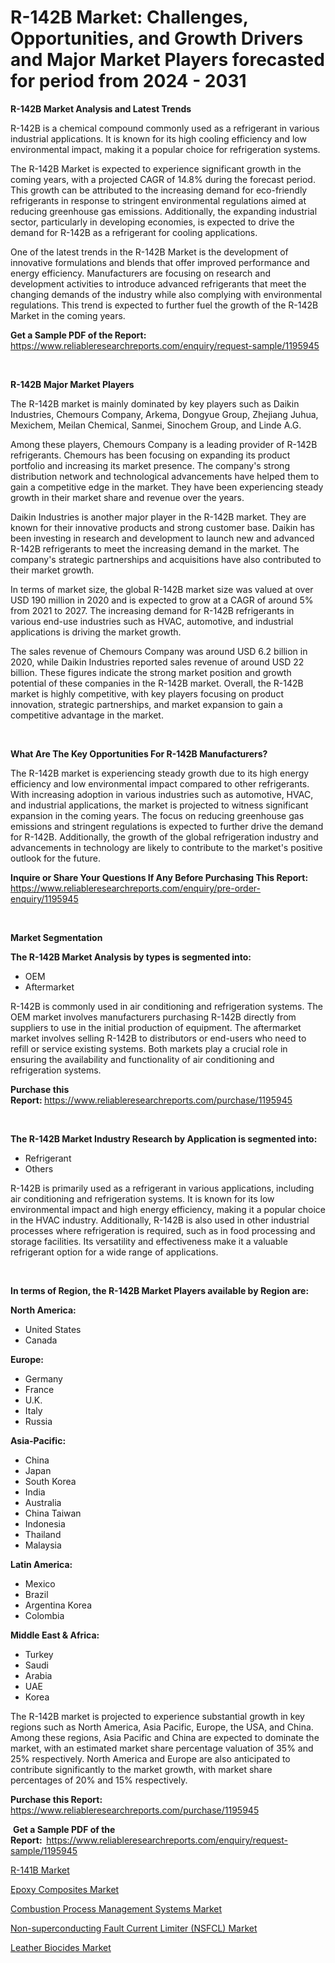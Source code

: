 <p><h1>R-142B Market: Challenges, Opportunities, and Growth Drivers and Major Market Players forecasted for period from 2024 - 2031</h1></p><p><strong>R-142B Market Analysis and Latest Trends</strong></p>
<p><p>R-142B is a chemical compound commonly used as a refrigerant in various industrial applications. It is known for its high cooling efficiency and low environmental impact, making it a popular choice for refrigeration systems.</p><p>The R-142B Market is expected to experience significant growth in the coming years, with a projected CAGR of 14.8% during the forecast period. This growth can be attributed to the increasing demand for eco-friendly refrigerants in response to stringent environmental regulations aimed at reducing greenhouse gas emissions. Additionally, the expanding industrial sector, particularly in developing economies, is expected to drive the demand for R-142B as a refrigerant for cooling applications.</p><p>One of the latest trends in the R-142B Market is the development of innovative formulations and blends that offer improved performance and energy efficiency. Manufacturers are focusing on research and development activities to introduce advanced refrigerants that meet the changing demands of the industry while also complying with environmental regulations. This trend is expected to further fuel the growth of the R-142B Market in the coming years.</p></p>
<p><strong>Get a Sample PDF of the Report:&nbsp;</strong> <a href="https://www.reliableresearchreports.com/enquiry/request-sample/1195945">https://www.reliableresearchreports.com/enquiry/request-sample/1195945</a></p>
<p>&nbsp;</p>
<p><strong>R-142B Major Market Players</strong></p>
<p><p>The R-142B market is mainly dominated by key players such as Daikin Industries, Chemours Company, Arkema, Dongyue Group, Zhejiang Juhua, Mexichem, Meilan Chemical, Sanmei, Sinochem Group, and Linde A.G. </p><p>Among these players, Chemours Company is a leading provider of R-142B refrigerants. Chemours has been focusing on expanding its product portfolio and increasing its market presence. The company's strong distribution network and technological advancements have helped them to gain a competitive edge in the market. They have been experiencing steady growth in their market share and revenue over the years.</p><p>Daikin Industries is another major player in the R-142B market. They are known for their innovative products and strong customer base. Daikin has been investing in research and development to launch new and advanced R-142B refrigerants to meet the increasing demand in the market. The company's strategic partnerships and acquisitions have also contributed to their market growth.</p><p>In terms of market size, the global R-142B market size was valued at over USD 190 million in 2020 and is expected to grow at a CAGR of around 5% from 2021 to 2027. The increasing demand for R-142B refrigerants in various end-use industries such as HVAC, automotive, and industrial applications is driving the market growth.</p><p>The sales revenue of Chemours Company was around USD 6.2 billion in 2020, while Daikin Industries reported sales revenue of around USD 22 billion. These figures indicate the strong market position and growth potential of these companies in the R-142B market. Overall, the R-142B market is highly competitive, with key players focusing on product innovation, strategic partnerships, and market expansion to gain a competitive advantage in the market.</p></p>
<p>&nbsp;</p>
<p><strong>What Are The Key Opportunities For R-142B Manufacturers?</strong></p>
<p><p>The R-142B market is experiencing steady growth due to its high energy efficiency and low environmental impact compared to other refrigerants. With increasing adoption in various industries such as automotive, HVAC, and industrial applications, the market is projected to witness significant expansion in the coming years. The focus on reducing greenhouse gas emissions and stringent regulations is expected to further drive the demand for R-142B. Additionally, the growth of the global refrigeration industry and advancements in technology are likely to contribute to the market's positive outlook for the future.</p></p>
<p><strong>Inquire or Share Your Questions If Any Before Purchasing This Report:</strong> <a href="https://www.reliableresearchreports.com/enquiry/pre-order-enquiry/1195945">https://www.reliableresearchreports.com/enquiry/pre-order-enquiry/1195945</a></p>
<p>&nbsp;</p>
<p><strong>Market Segmentation</strong></p>
<p><strong>The R-142B Market Analysis by types is segmented into:</strong></p>
<p><ul><li>OEM</li><li>Aftermarket</li></ul></p>
<p><p>R-142B is commonly used in air conditioning and refrigeration systems. The OEM market involves manufacturers purchasing R-142B directly from suppliers to use in the initial production of equipment. The aftermarket market involves selling R-142B to distributors or end-users who need to refill or service existing systems. Both markets play a crucial role in ensuring the availability and functionality of air conditioning and refrigeration systems.</p></p>
<p><strong>Purchase this Report:&nbsp;</strong><a href="https://www.reliableresearchreports.com/purchase/1195945">https://www.reliableresearchreports.com/purchase/1195945</a></p>
<p>&nbsp;</p>
<p><strong>The R-142B Market Industry Research by Application is segmented into:</strong></p>
<p><ul><li>Refrigerant</li><li>Others</li></ul></p>
<p><p>R-142B is primarily used as a refrigerant in various applications, including air conditioning and refrigeration systems. It is known for its low environmental impact and high energy efficiency, making it a popular choice in the HVAC industry. Additionally, R-142B is also used in other industrial processes where refrigeration is required, such as in food processing and storage facilities. Its versatility and effectiveness make it a valuable refrigerant option for a wide range of applications.</p></p>
<p>&nbsp;</p>
<p><strong>In terms of Region, the R-142B Market Players available by Region are:</strong></p>
<p>
    <p> <strong> North America: </strong>
        <ul>
            <li>United States</li>
            <li>Canada</li>
        </ul>
        </p> 
    <p> <strong> Europe: </strong>
        <ul>
            <li>Germany</li>
            <li>France</li>
            <li>U.K.</li>
            <li>Italy</li>
            <li>Russia</li>
        </ul>
        </p> 
    <p> <strong> Asia-Pacific: </strong>
        <ul>
            <li>China</li>
            <li>Japan</li>
            <li>South Korea</li>
            <li>India</li>
            <li>Australia</li>
            <li>China Taiwan</li>
            <li>Indonesia</li>
            <li>Thailand</li>
            <li>Malaysia</li>
        </ul>
        </p> 
    <p> <strong> Latin America: </strong>
        <ul>
            <li>Mexico</li>
            <li>Brazil</li>
            <li>Argentina Korea</li>
            <li>Colombia</li>
        </ul>
        </p> 
    <p> <strong> Middle East & Africa: </strong>
        <ul>
            <li>Turkey</li>
            <li>Saudi</li>
            <li>Arabia</li>
            <li>UAE</li>
            <li>Korea</li>
        </ul>
    </p>
    </p>
<p><p>The R-142B market is projected to experience substantial growth in key regions such as North America, Asia Pacific, Europe, the USA, and China. Among these regions, Asia Pacific and China are expected to dominate the market, with an estimated market share percentage valuation of 35% and 25% respectively. North America and Europe are also anticipated to contribute significantly to the market growth, with market share percentages of 20% and 15% respectively.</p></p>
<p><strong>Purchase this Report: </strong><a href="https://www.reliableresearchreports.com/purchase/1195945">https://www.reliableresearchreports.com/purchase/1195945</a></p>
<p>&nbsp;<strong>Get a Sample PDF of the Report:&nbsp;&nbsp;</strong><a href="https://www.reliableresearchreports.com/enquiry/request-sample/1195945">https://www.reliableresearchreports.com/enquiry/request-sample/1195945</a></p>
<p><strong></strong></p>
<p><p><a href="https://github.com/ashepherd82/Market-Research-Report-List-3/blob/main/r-141b-market.md">R-141B Market</a></p><p><a href="https://issuu.com/reportprime-2/docs/epoxy-composites-market-size-2030.pptx">Epoxy Composites Market</a></p><p><a href="https://medium.com/@bobbyreynolds76g/combustion-process-management-systems-market-competitive-analysis-market-trends-and-forecast-to-fbfa3272538a">Combustion Process Management Systems Market</a></p><p><a href="https://medium.com/@bobbyreynolds76g/non-superconducting-fault-current-limiter-nsfcl-market-the-key-to-successful-business-strategy-15f85118d608">Non-superconducting Fault Current Limiter (NSFCL) Market</a></p><p><a href="https://github.com/irfadac/Market-Research-Report-List-1/blob/main/leather-biocides-market.md">Leather Biocides Market</a></p></p>